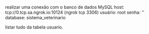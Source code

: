 realizar uma conexão com o banco de dados MySQL
host: tcp://0.tcp.sa.ngrok.io:10124 (ngrok tcp 3306)
usuário: root
senha: ''
database: sistema_veterinario

listar tudo da tabela usuario.

